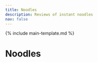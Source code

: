 ```yaml
---
title: Noodles
description: Reviews of instant noodles
nav: false
---
```


{% include main-template.md %}

# Noodles
